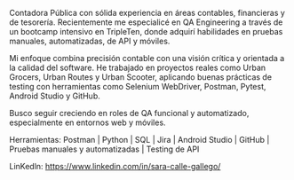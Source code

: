 Contadora Pública con sólida experiencia en áreas contables, financieras y de tesorería. Recientemente me especialicé en QA Engineering a través de un bootcamp intensivo en TripleTen, donde adquirí habilidades en pruebas manuales, automatizadas, de API y móviles.

Mi enfoque combina precisión contable con una visión crítica y orientada a la calidad del software. He trabajado en proyectos reales como Urban Grocers, Urban Routes y Urban Scooter, aplicando buenas prácticas de testing con herramientas como Selenium WebDriver, Postman, Pytest, Android Studio y GitHub.

Busco seguir creciendo en roles de QA funcional y automatizado, especialmente en entornos web y móviles.

Herramientas: Postman | Python | SQL | Jira | Android Studio | GitHub | Pruebas manuales y automatizadas | Testing de API

LinKedln: https://www.linkedin.com/in/sara-calle-gallego/ 
